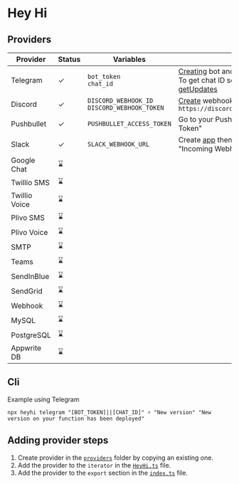 # Hey Hi

## Providers

| Provider      | Status | Variables                                        | Instructions                                                                                                                                                                                                       |
|---------------|--------|--------------------------------------------------|--------------------------------------------------------------------------------------------------------------------------------------------------------------------------------------------------------------------|
| Telegram      | ✓      | `bot_token`<br/>`chat_id`                        | [Creating](https://core.telegram.org/bots/features#botfather) bot and getting token.<br/>To get chat ID send message to your bot and make a request to [getUpdates](https://core.telegram.org/bots/api#getupdates) |
| Discord       | ✓      | `DISCORD_WEBHOOK_ID`<br/>`DISCORD_WEBHOOK_TOKEN` | [Create](https://support.discord.com/hc/en-us/articles/228383668-Intro-to-Webhooks) webhook, copy the `webhook` url and you'll have this `https://discord.com/api/webhooks/[WEBHOOK_ID]/[WEBHOOK_TOKEN]`           |
| Pushbullet    | ✓      | `PUSHBULLET_ACCESS_TOKEN`                        | Go to your Pushbullet [Account](https://www.pushbullet.com/#settings/account) page, and click on "Create Access Token"                                                                                             |
| Slack         | ✓      | `SLACK_WEBHOOK_URL`                              | Create [app](https://api.slack.com/apps/new) then manager your app in [Slack API](https://api.slack.com/apps), navigate to "Incoming Webhooks" and copy your webhook URL.                                          |
| Google Chat   | ⌛️     |                                                  |                                                                                                                                                                                                                    |
| Twillio SMS   | ⌛️     |                                                  |                                                                                                                                                                                                                    |
| Twillio Voice | ⌛️     |                                                  |                                                                                                                                                                                                                    |
| Plivo SMS     | ⌛️     |                                                  |                                                                                                                                                                                                                    |
| Plivo Voice   | ⌛️     |                                                  |                                                                                                                                                                                                                    |
| SMTP          | ⌛️     |                                                  |                                                                                                                                                                                                                    |
| Teams         | ⌛️     |                                                  |                                                                                                                                                                                                                    |
| SendInBlue    | ⌛️     |                                                  |                                                                                                                                                                                                                    |
| SendGrid      | ⌛️     |                                                  |                                                                                                                                                                                                                    |
| Webhook       | ⌛️     |                                                  |                                                                                                                                                                                                                    |
| MySQL         | ⌛️     |                                                  |                                                                                                                                                                                                                    |
| PostgreSQL    | ⌛️     |                                                  |                                                                                                                                                                                                                    |
| Appwrite DB   | ⌛️     |                                                  |                                                                                                                                                                                                                    |

## Cli

Example using Telegram

```shell
npx heyhi telegram "[BOT_TOKEN]||[CHAT_ID]" ⚡️ "New version" "New version on your function has been deployed"
```

## Adding provider steps

1. Create provider in the [`providers`](./src/providers) folder by copying an existing one.
2. Add the provider to the `iterator` in the [`HeyHi.ts`](./src/HeyHi.ts) file.
3. Add the provider to the `export` section in the [`index.ts`](./src/index.ts) file.